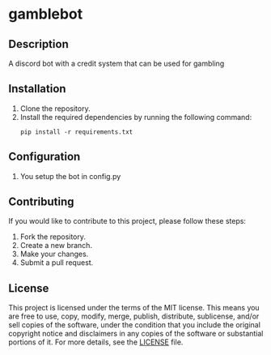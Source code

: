 # gamblebot


## Description
A discord bot with a credit system that can be used for gambling 

## Installation
1. Clone the repository.
2. Install the required dependencies by running the following command:
    ```shell
    pip install -r requirements.txt
    ```

## Configuration
1. You setup the bot in config.py

## Contributing
If you would like to contribute to this project, please follow these steps:
1. Fork the repository.
2. Create a new branch.
3. Make your changes.
4. Submit a pull request.

## License
This project is licensed under the terms of the MIT license. This means you are free to use, copy, modify, merge, publish, distribute, sublicense, and/or sell copies of the software, under the condition that you include the original copyright notice and disclaimers in any copies of the software or substantial portions of it. For more details, see the [LICENSE](LICENSE) file.
